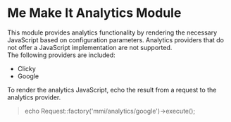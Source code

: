 Me Make It Analytics Module
===========================

This module provides analytics functionality by rendering the necessary JavaScript based on configuration parameters.  Analytics providers that do not offer a JavaScript implementation are not supported.  
The following providers are included:
* Clicky
* Google

To render the analytics JavaScript, echo the result from a request to the analytics provider.  
> echo Request::factory('mmi/analytics/google')->execute();